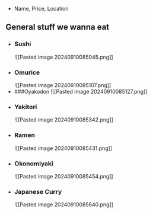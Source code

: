 - Name, Price, Location 



## General stuff we wanna eat 

- ### Sushi 
	![[Pasted image 20240910085045.png]]
- ### Omurice 
	![[Pasted image 20240910085107.png]]
-  ###Oyakodon 
	![[Pasted image 20240910085127.png]]
- ### Yakitori 
	![[Pasted image 20240910085342.png]]
- ### Ramen
	![[Pasted image 20240910085431.png]]
- ### Okonomiyaki 
	![[Pasted image 20240910085454.png]]
- ### Japanese Curry 
	![[Pasted image 20240910085640.png]]
